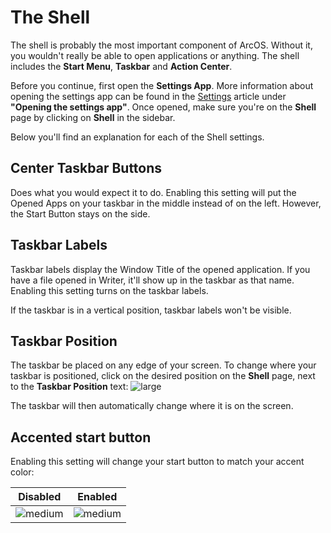 # The Shell

The shell is probably the most important component of ArcOS. Without it, you wouldn't really be able to open applications or anything. The shell includes the **Start Menu**, **Taskbar** and **Action Center**.

Before you continue, first open the **Settings App**. More information about opening the settings app can be found in the [Settings](@client/help/Settings.md) article under **"Opening the settings app"**. Once opened, make sure you're on the **Shell** page by clicking on **Shell** in the sidebar.

Below you'll find an explanation for each of the Shell settings.

## Center Taskbar Buttons

Does what you would expect it to do. Enabling this setting will put the Opened Apps on your taskbar in the middle instead of on the left. However, the Start Button stays on the side.

## Taskbar Labels

Taskbar labels display the Window Title of the opened application. If you have a file opened in Writer, it'll show up in the taskbar as that name. Enabling this setting turns on the taskbar labels.

If the taskbar is in a vertical position, taskbar labels won't be visible.

## Taskbar Position

The taskbar be placed on any edge of your screen. To change where your taskbar is positioned, click on the desired position on the **Shell** page, next to the **Taskbar Position** text:
![large](@client/help/assets/settings-shell-taskbar-position.png)

The taskbar will then automatically change where it is on the screen.

## Accented start button

Enabling this setting will change your start button to match your accent color:

| Disabled                                                       | Enabled                                                       |
| -------------------------------------------------------------- | ------------------------------------------------------------- |
| ![medium](@client/help/assets/settings-shell-accented-off.png) | ![medium](@client/help/assets/settings-shell-accented-on.png) |
